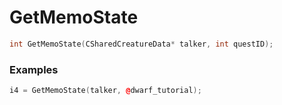 # GetMemoState

```cpp - C++
int GetMemoState(CSharedCreatureData* talker, int questID);
```

### Examples
```cpp - C++
i4 = GetMemoState(talker, @dwarf_tutorial);
```
